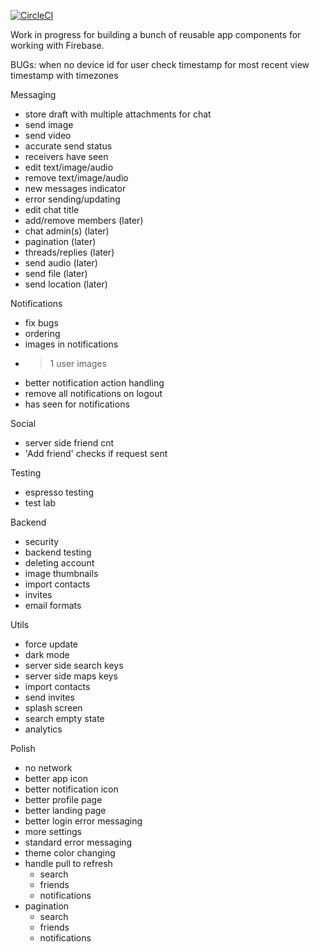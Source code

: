 [![CircleCI](https://circleci.com/gh/NateWickstrom/android-rx-firebase-app-kit.svg?style=svg)](https://circleci.com/gh/NateWickstrom/android-rx-firebase-app-kit)

Work in progress for building a bunch of reusable app components for working with Firebase.

BUGs:
when no device id for user
check timestamp for most recent view
timestamp with timezones

Messaging
- store draft with multiple attachments for chat
- send image
- send video
- accurate send status
- receivers have seen
- edit text/image/audio
- remove text/image/audio
- new messages indicator
- error sending/updating
- edit chat title
- add/remove members (later)
- chat admin(s) (later)
- pagination (later)
- threads/replies (later)
- send audio (later)
- send file (later)
- send location (later)

Notifications
- fix bugs
- ordering
- images in notifications
- >1 user images
- better notification action handling
- remove all notifications on logout
- has seen for notifications

Social
- server side friend cnt
- 'Add friend' checks if request sent

Testing
- espresso testing
- test lab

Backend
- security
- backend testing
- deleting account
- image thumbnails
- import contacts
- invites
- email formats

Utils
- force update
- dark mode
- server side search keys
- server side maps keys
- import contacts
- send invites
- splash screen
- search empty state
- analytics

Polish
- no network
- better app icon
- better notification icon
- better profile page
- better landing page
- better login error messaging
- more settings
- standard error messaging
- theme color changing
- handle pull to refresh
    - search
    - friends
    - notifications
- pagination
    - search
    - friends
    - notifications
